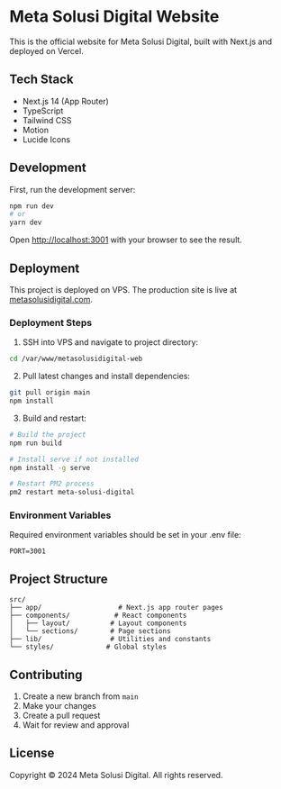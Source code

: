 # Meta Solusi Digital Website

This is the official website for Meta Solusi Digital, built with Next.js and deployed on Vercel.

## Tech Stack

- Next.js 14 (App Router)
- TypeScript
- Tailwind CSS
- Motion
- Lucide Icons

## Development

First, run the development server:

```bash
npm run dev
# or
yarn dev
```

Open [http://localhost:3001](http://localhost:3001) with your browser to see the result.

## Deployment

This project is deployed on VPS. The production site is live at [metasolusidigital.com](https://metasolusidigital.com).

### Deployment Steps

1. SSH into VPS and navigate to project directory:
```bash
cd /var/www/metasolusidigital-web
```

2. Pull latest changes and install dependencies:
```bash
git pull origin main
npm install
```

3. Build and restart:
```bash
# Build the project
npm run build

# Install serve if not installed
npm install -g serve

# Restart PM2 process
pm2 restart meta-solusi-digital
```

### Environment Variables

Required environment variables should be set in your .env file:

```env
PORT=3001
```

## Project Structure

```
src/
├── app/                   # Next.js app router pages
├── components/           # React components
│   ├── layout/          # Layout components
│   └── sections/        # Page sections
├── lib/                 # Utilities and constants
└── styles/             # Global styles
```

## Contributing

1. Create a new branch from `main`
2. Make your changes
3. Create a pull request
4. Wait for review and approval

## License

Copyright © 2024 Meta Solusi Digital. All rights reserved. 
